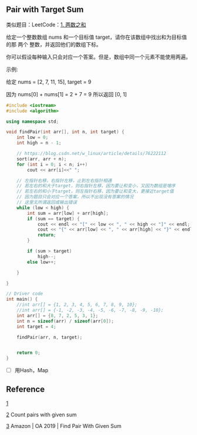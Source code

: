 ## Pair with Target Sum

类似题目：LeetCode：[1. 两数之和](https://leetcode-cn.com/problems/two-sum/)

给定一个整数数组 nums 和一个目标值 target，请你在该数组中找出和为目标值的那 两个 整数，并返回他们的数组下标。

你可以假设每种输入只会对应一个答案。但是，数组中同一个元素不能使用两遍。

示例:

给定 nums = [2, 7, 11, 15], target = 9

因为 nums[0] + nums[1] = 2 + 7 = 9
所以返回 [0, 1]

~~~C++
#include <iostream>
#include <algorithm>

using namespace std;

void findPair(int arr[], int n, int target) {
    int low = 0;
    int high = n - 1;

    // https://blog.csdn.net/w_linux/article/details/76222112
    sort(arr, arr + n);
    for (int i = 0; i < n; i++)
        cout << arr[i]<<" ";

    // 左指针右移，右指针左移，止到左右指针相遇
    // 若左右的和大于target，则右指针左移，因为要让和变小，又因为数组是增序
    // 若左右的和小于target，则左指针右移，因为要让和变大，更接近target值
    // 因为题目只会对应一个答案，所以不出现没有答案的情况
    // 这里无所谓返回或输出错误
    while (low < high) {
        int sum = arr[low] + arr[high];
        if (sum == target) {
            cout << endl << "[" << low << ", " << high << "]" << endl;
            cout << "{" << arr[low] << ", " << arr[high] << "}" << endl;
            return;
        }

        if (sum > target)
            high--;
        else low++;

    }

}

// Driver code
int main() {
    //int arr[] = {1, 2, 3, 4, 5, 6, 7, 8, 9, 10};
    //int arr[] = {-1, -2, -3, -4, -5, -6, -7, -8, -9, -10};
    int arr[] = {8, 7, 2, 5, 3, 1};
    int n = sizeof(arr) / sizeof(arr[0]);
    int target = 4;

    findPair(arr, n, target);


    return 0;
}
~~~



- [ ] 用Hash，Map



## Reference

[1](https://www.techiedelight.com/find-pair-with-given-sum-array/)

[2](https://www.geeksforgeeks.org/count-pairs-with-given-sum/) Count pairs with given sum

[3](https://leetcode.com/discuss/interview-question/356960) Amazon | OA 2019 | Find Pair With Given Sum

 

